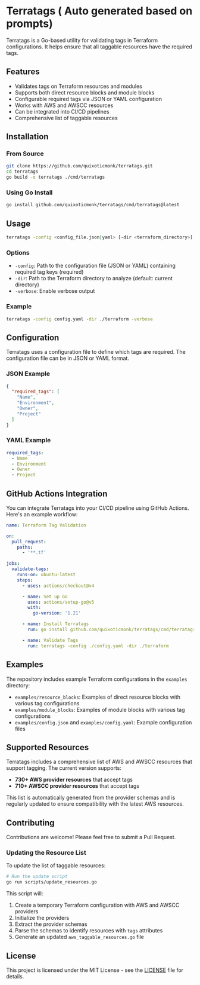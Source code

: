 # Terratags ( Auto generated based on prompts)

Terratags is a Go-based utility for validating tags in Terraform configurations. It helps ensure that all taggable resources have the required tags.

## Features

- Validates tags on Terraform resources and modules
- Supports both direct resource blocks and module blocks
- Configurable required tags via JSON or YAML configuration
- Works with AWS and AWSCC resources
- Can be integrated into CI/CD pipelines
- Comprehensive list of taggable resources

## Installation

### From Source

```bash
git clone https://github.com/quixoticmonk/terratags.git
cd terratags
go build -o terratags ./cmd/terratags
```

### Using Go Install

```bash
go install github.com/quixoticmonk/terratags/cmd/terratags@latest
```

## Usage

```bash
terratags -config <config_file.json|yaml> [-dir <terraform_directory>] [-verbose]
```

### Options

- `-config`: Path to the configuration file (JSON or YAML) containing required tag keys (required)
- `-dir`: Path to the Terraform directory to analyze (default: current directory)
- `-verbose`: Enable verbose output

### Example

```bash
terratags -config config.yaml -dir ./terraform -verbose
```

## Configuration

Terratags uses a configuration file to define which tags are required. The configuration file can be in JSON or YAML format.

### JSON Example

```json
{
  "required_tags": [
    "Name",
    "Environment",
    "Owner",
    "Project"
  ]
}
```

### YAML Example

```yaml
required_tags:
  - Name
  - Environment
  - Owner
  - Project
```

## GitHub Actions Integration

You can integrate Terratags into your CI/CD pipeline using GitHub Actions. Here's an example workflow:

```yaml
name: Terraform Tag Validation

on:
  pull_request:
    paths:
      - '**.tf'

jobs:
  validate-tags:
    runs-on: ubuntu-latest
    steps:
      - uses: actions/checkout@v4

      - name: Set up Go
        uses: actions/setup-go@v5
        with:
          go-version: '1.21'

      - name: Install Terratags
        run: go install github.com/quixoticmonk/terratags/cmd/terratags@latest

      - name: Validate Tags
        run: terratags -config ./config.yaml -dir ./terraform
```

## Examples

The repository includes example Terraform configurations in the `examples` directory:

- `examples/resource_blocks`: Examples of direct resource blocks with various tag configurations
- `examples/module_blocks`: Examples of module blocks with various tag configurations
- `examples/config.json` and `examples/config.yaml`: Example configuration files

## Supported Resources

Terratags includes a comprehensive list of AWS and AWSCC resources that support tagging. The current version supports:

- **730+ AWS provider resources** that accept tags
- **710+ AWSCC provider resources** that accept tags

This list is automatically generated from the provider schemas and is regularly updated to ensure compatibility with the latest AWS resources.

## Contributing

Contributions are welcome! Please feel free to submit a Pull Request.

### Updating the Resource List

To update the list of taggable resources:

```bash
# Run the update script
go run scripts/update_resources.go
```

This script will:
1. Create a temporary Terraform configuration with AWS and AWSCC providers
2. Initialize the providers
3. Extract the provider schemas
4. Parse the schemas to identify resources with `tags` attributes
5. Generate an updated `aws_taggable_resources.go` file

## License

This project is licensed under the MIT License - see the [LICENSE](LICENSE) file for details.
